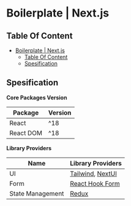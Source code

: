 # Boilerplate | Next.js

## Table Of Content

- [Boilerplate | Next.js](#boilerplate-web--nextjs)
  - [Table Of Content](#table-of-content)
  - [Spesification](#spesification)

## Spesification

**Core Packages Version**

| Package   | Version |
| --------- | ------- |
| React     | ^18     |
| React DOM | ^18     |

**Library Providers**

| Name             | Library Providers                                                 |
| ---------------- | ----------------------------------------------------------------- |
| UI               | [Tailwind](https://tailwindcss.com), [NextUI](https://nextui.org) |
| Form             | [React Hook Form](https://react-hook-form.com)                    |
| State Management | [Redux](https://redux.js.org)                                     |
